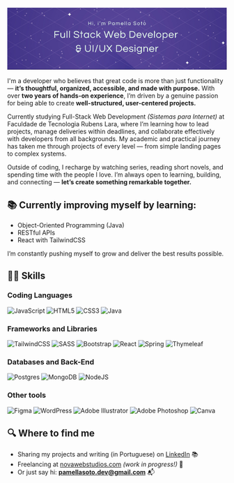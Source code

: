 ![Pamella Soto Cover](pamella-soto.jpg)

I'm a developer who believes that great code is more than just functionality — **it’s thoughtful, organized, accessible, and made with purpose.**
With over **two years of hands-on experience**, I’m driven by a genuine passion for being able to create **well-structured, user-centered projects.**

Currently studying Full-Stack Web Development *(Sistemas para Internet)* at Faculdade de Tecnologia Rubens Lara, where I’m learning how to lead projects, manage deliveries within deadlines, and collaborate effectively with developers from all backgrounds. My academic and practical journey has taken me through projects of every level — from simple landing pages to complex systems.


Outside of coding, I recharge by watching series, reading short novels, and spending time with the people I love. I’m always open to learning, building, and connecting — **let’s create something remarkable together.**

## 📚 Currently improving myself by learning:

- Object-Oriented Programming (Java)  
- RESTful APIs
- React with TailwindCSS

I’m constantly pushing myself to grow and deliver the best results possible.

## 👩‍💻 Skills

### Coding Languages
![JavaScript](https://img.shields.io/badge/javascript-%23323330.svg?style=for-the-badge&logo=javascript&logoColor=%23F7DF1E)
![HTML5](https://img.shields.io/badge/html5-%23E34F26.svg?style=for-the-badge&logo=html5&logoColor=white) 
![CSS3](https://img.shields.io/badge/css3-%231572B6.svg?style=for-the-badge&logo=css3&logoColor=white) 
![Java](https://img.shields.io/badge/java-%23ED8B00.svg?style=for-the-badge&logo=openjdk&logoColor=white) 

### Frameworks and Libraries

![TailwindCSS](https://img.shields.io/badge/tailwindcss-%2338B2AC.svg?style=for-the-badge&logo=tailwind-css&logoColor=white) 
![SASS](https://img.shields.io/badge/SASS-hotpink.svg?style=for-the-badge&logo=SASS&logoColor=white) 
![Bootstrap](https://img.shields.io/badge/bootstrap-%238511FA.svg?style=for-the-badge&logo=bootstrap&logoColor=white) 
![React](https://img.shields.io/badge/react-%2320232a.svg?style=for-the-badge&logo=react&logoColor=%2361DAFB)
![Spring](https://img.shields.io/badge/spring-%236DB33F.svg?style=for-the-badge&logo=spring&logoColor=white) 
![Thymeleaf](https://img.shields.io/badge/Thymeleaf-%23005C0F.svg?style=for-the-badge&logo=Thymeleaf&logoColor=white) 

### Databases and Back-End
![Postgres](https://img.shields.io/badge/postgres-%23316192.svg?style=for-the-badge&logo=postgresql&logoColor=white) 
![MongoDB](https://img.shields.io/badge/MongoDB-%234ea94b.svg?style=for-the-badge&logo=mongodb&logoColor=white)
![NodeJS](https://img.shields.io/badge/node.js-6DA55F?style=for-the-badge&logo=node.js&logoColor=white) 


### Other tools
![Figma](https://img.shields.io/badge/figma-%23F24E1E.svg?style=for-the-badge&logo=figma&logoColor=white) 
![WordPress](https://img.shields.io/badge/WordPress-%23117AC9.svg?style=for-the-badge&logo=WordPress&logoColor=white) 
![Adobe Illustrator](https://img.shields.io/badge/adobe%20illustrator-%23FF9A00.svg?style=for-the-badge&logo=adobe%20illustrator&logoColor=white) 
![Adobe Photoshop](https://img.shields.io/badge/adobe%20photoshop-%2331A8FF.svg?style=for-the-badge&logo=adobe%20photoshop&logoColor=white) 
![Canva](https://img.shields.io/badge/Canva-%2300C4CC.svg?style=for-the-badge&logo=Canva&logoColor=white)

## 🔍 Where to find me

- Sharing my projects and writing (in Portuguese) on [LinkedIn](https://www.linkedin.com/in/seu-usuario) 📚
- Freelancing at [novawebstudios.com](https://novawebstudios.com) *(work in progress!)* 💼
- Or just say hi: **pamellasoto.dev@gmail.com** 📬
